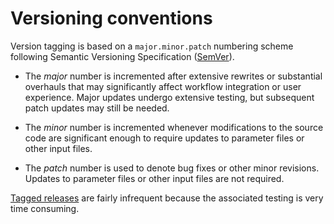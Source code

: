 Versioning conventions
======================

Version tagging is based on a `major.minor.patch` numbering scheme following
Semantic Versioning Specification ([SemVer](https://semver.org)).

- The *major* number is incremented after extensive rewrites or substantial
  overhauls that may significantly affect workflow integration or user
  experience.  Major updates undergo extensive testing, but subsequent patch
  updates may still be needed.

- The *minor* number is incremented whenever modifications to the source code
  are significant enough to require updates to parameter files or other input
  files.

- The *patch* number is used to denote bug fixes or other minor revisions.
  Updates to parameter files or other input files are not required.

[Tagged releases](https://github.com/globalseismology/avni/tags) are fairly
infrequent because the associated testing is very time consuming.